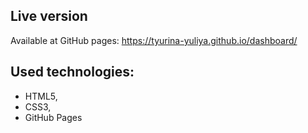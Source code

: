## Live version

Available at GitHub pages: <https://tyurina-yuliya.github.io/dashboard/>

## Used technologies:

- HTML5,
- CSS3,
- GitHub Pages
